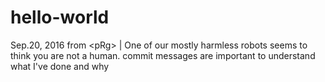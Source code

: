 # hello-world
Sep.20, 2016 from &lt;pRg> | One of our mostly harmless robots seems to think you are not a human.
commit messages are important to understand what  I've done and why
